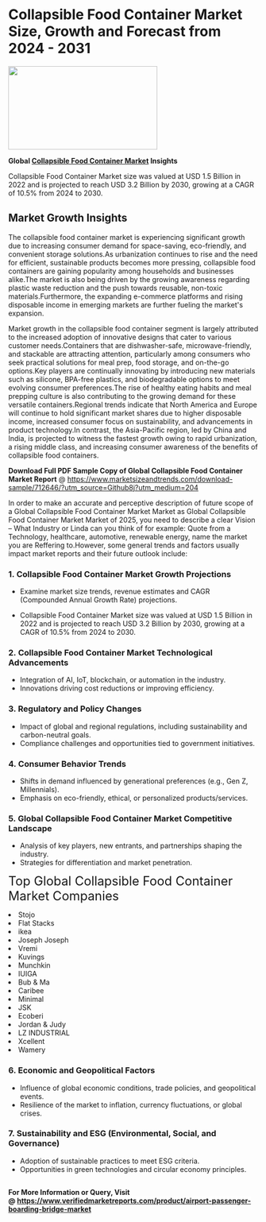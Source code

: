 <H1>Collapsible Food Container Market Size, Growth and Forecast from 2024 - 2031</H1><img class="aligncenter size-medium wp-image-584254" src="https://thirdeyenews.in/wp-content/uploads/2024/09/Global-Market-Research-300x168.jpeg" alt="" width="300" height="168" /><p><strong>Global&nbsp;<a href="https://www.marketsizeandtrends.com/download-sample/712646/?utm_source=Github8j?utm_medium=204">Collapsible Food Container Market</a> Insights</strong></p><p>Collapsible Food Container Market size was valued at USD 1.5 Billion in 2022 and is projected to reach USD 3.2 Billion by 2030, growing at a CAGR of 10.5% from 2024 to 2030.</p><p><h2>Market Growth Insights</h2> <p>The collapsible food container market is experiencing significant growth due to increasing consumer demand for space-saving, eco-friendly, and convenient storage solutions.As urbanization continues to rise and the need for efficient, sustainable products becomes more pressing, collapsible food containers are gaining popularity among households and businesses alike.The market is also being driven by the growing awareness regarding plastic waste reduction and the push towards reusable, non-toxic materials.Furthermore, the expanding e-commerce platforms and rising disposable income in emerging markets are further fueling the market's expansion.</p> <p>Market growth in the collapsible food container segment is largely attributed to the increased adoption of innovative designs that cater to various customer needs.Containers that are dishwasher-safe, microwave-friendly, and stackable are attracting attention, particularly among consumers who seek practical solutions for meal prep, food storage, and on-the-go options.Key players are continually innovating by introducing new materials such as silicone, BPA-free plastics, and biodegradable options to meet evolving consumer preferences.The rise of healthy eating habits and meal prepping culture is also contributing to the growing demand for these versatile containers.Regional trends indicate that North America and Europe will continue to hold significant market shares due to higher disposable income, increased consumer focus on sustainability, and advancements in product technology.In contrast, the Asia-Pacific region, led by China and India, is projected to witness the fastest growth owing to rapid urbanization, a rising middle class, and increasing consumer awareness of the benefits of collapsible food containers.</p> <p><span class=""><strong>Download Full PDF Sample Copy of Global Collapsible Food Container Market Report</strong> @ <a href="https://www.marketsizeandtrends.com/download-sample/712646/?utm_source=Github8j?utm_medium=204" target="_blank">https://www.marketsizeandtrends.com/download-sample/712646/?utm_source=Github8j?utm_medium=204</a></span></p><p>In order to make an accurate and perceptive description of future scope of a Global&nbsp;Collapsible Food Container Market Market as Global&nbsp;Collapsible Food Container Market Market of 2025, you need to describe a clear Vision &ndash; What Industry or Linda can you think of for example: Quote from a Technology, healthcare, automotive, renewable energy, name the market you are Reffering to.However, some general trends and factors usually impact market reports and their future outlook include:</p><h3>1.&nbsp;<strong>Collapsible Food Container Market Growth Projections</strong></h3><ul><li>Examine market size trends, revenue estimates and CAGR (Compounded Annual Growth Rate) projections.</li><li><p>Collapsible Food Container Market size was valued at USD 1.5 Billion in 2022 and is projected to reach USD 3.2 Billion by 2030, growing at a CAGR of 10.5% from 2024 to 2030.</p></li></ul><h3>2.&nbsp;<strong>Collapsible Food Container Market Technological Advancements</strong></h3><ul><li>Integration of AI, IoT, blockchain, or automation in the industry.</li><li>Innovations driving cost reductions or improving efficiency.</li></ul><h3>3.&nbsp;<strong>Regulatory and Policy Changes</strong></h3><ul><li>Impact of global and regional regulations, including sustainability and carbon-neutral goals.</li><li>Compliance challenges and opportunities tied to government initiatives.</li></ul><h3>4.&nbsp;<strong>Consumer Behavior Trends</strong></h3><ul><li>Shifts in demand influenced by generational preferences (e.g., Gen Z, Millennials).</li><li>Emphasis on eco-friendly, ethical, or personalized products/services.</li></ul><h3>5.&nbsp;<strong>Global Collapsible Food Container Market Competitive Landscape</strong></h3><ul><li>Analysis of key players, new entrants, and partnerships shaping the industry.</li><li>Strategies for differentiation and market penetration.</li></ul><p data-pm-slice="1 1 []"><span style="color: inherit; font-family: inherit; font-size: 25px;">Top Global Collapsible Food Container Market Companies</span></p><div class="" data-test-id=""><p><li>Stojo</li><li> Flat Stacks</li><li> ikea</li><li> Joseph Joseph</li><li> Vremi</li><li> Kuvings</li><li> Munchkin</li><li> IUIGA</li><li> Bub & Ma</li><li> Caribee</li><li> Minimal</li><li> JSK</li><li> Ecoberi</li><li> Jordan & Judy</li><li> LZ INDUSTRIAL</li><li> Xcellent</li><li> Wamery</li></p></div><h3>6.&nbsp;<strong>Economic and Geopolitical Factors</strong></h3><ul><li>Influence of global economic conditions, trade policies, and geopolitical events.</li><li>Resilience of the market to inflation, currency fluctuations, or global crises.</li></ul><h3>7.&nbsp;<strong>Sustainability and ESG (Environmental, Social, and Governance)</strong></h3><ul><li>Adoption of sustainable practices to meet ESG criteria.</li><li>Opportunities in green technologies and circular economy principles.</li></ul><h2><strong style="font-size: 14px;">For More Information or Query, Visit @&nbsp;</strong><a style="background-color: #ffffff; font-size: 14px;" href="https://www.marketsizeandtrends.com/report/collapsible-food-container-market/" target="_blank">https://www.verifiedmarketreports.com/product/airport-passenger-boarding-bridge-market</a></h2>